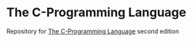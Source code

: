 # The C-Programming Language

Repository for [The C-Programming Language](https://en.wikipedia.org/wiki/The_C_Programming_Language) second edition
